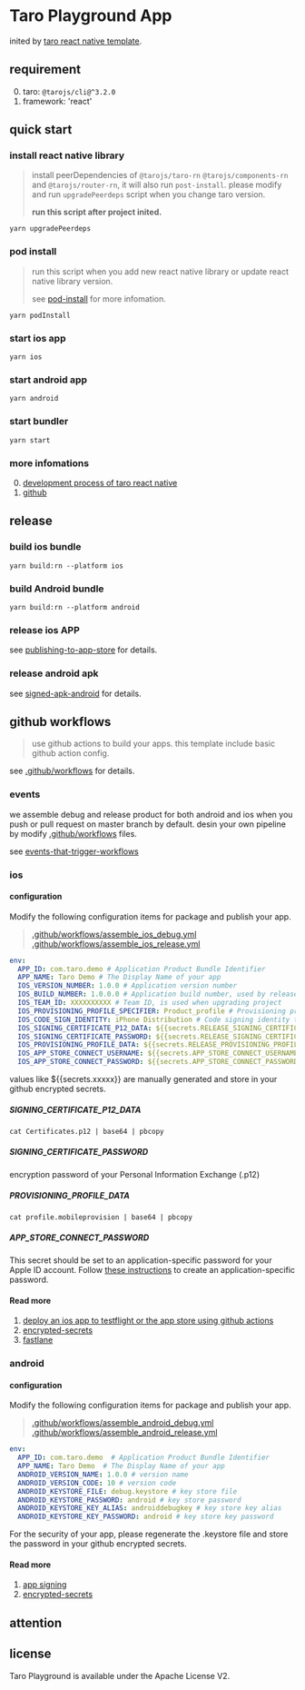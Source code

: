 Taro Playground App
====
inited by [taro react native template](https://github.com/nervjs/taro-project-templates/tree/v3.1/react-native).

## requirement

0. taro: `@tarojs/cli@^3.2.0`
1. framework: 'react'
## quick start

### install react native library
> install peerDependencies of `@tarojs/taro-rn` `@tarojs/components-rn` and `@tarojs/router-rn`, it will also run `post-install`. please modify and run `upgradePeerdeps` script when you change taro version.
> 
> **run this script after project inited.**

`yarn upgradePeerdeps`

### pod install
> run this script when you add new react native library or update react native library version.
> 
> see [pod-install](https://www.npmjs.com/package/pod-install) for more infomation.

`yarn podInstall`

### start ios app

`yarn ios`

### start android app

`yarn android`

### start bundler

`yarn start`

### more infomations

0. [development process of taro react native](https://taro-docs.jd.com/taro/docs/react-native)
1. [github](https://github.com/NervJS/taro)

## release

### build ios bundle

`yarn build:rn --platform ios`

### build Android bundle

`yarn build:rn --platform android`

### release ios APP

see [publishing-to-app-store](https://reactnative.cn/docs/publishing-to-app-store) for details.

### release android apk

see [signed-apk-android](https://reactnative.cn/docs/signed-apk-android) for details.

## github workflows
> use github actions to build your apps. this template include basic github action config.

see [.github/workflows](.github/workflows) for details.

### events

we assemble debug and release product for both android and ios when you push or pull request on master branch by default. desin your own pipeline by modify [.github/workflows](.github/workflows) files.

see [events-that-trigger-workflows](https://docs.github.com/en/actions/reference/events-that-trigger-workflows) 
### ios

#### configuration

Modify the following configuration items for package and publish your app.

> [.github/workflows/assemble_ios_debug.yml](.github/workflows/assemble_ios_debug.yml)
> [.github/workflows/assemble_ios_release.yml](.github/workflows/assemble_ios_release.yml)

```yml
env:
  APP_ID: com.taro.demo # Application Product Bundle Identifier
  APP_NAME: Taro Demo # The Display Name of your app
  IOS_VERSION_NUMBER: 1.0.0 # Application version number
  IOS_BUILD_NUMBER: 1.0.0.0 # Application build number, used by release only.
  IOS_TEAM_ID: XXXXXXXXXX # Team ID, is used when upgrading project
  IOS_PROVISIONING_PROFILE_SPECIFIER: Product_profile # Provisioning profile name to use for code signing
  IOS_CODE_SIGN_IDENTITY: iPhone Distribution # Code signing identity type (iPhone Developer, iPhone Distribution)
  IOS_SIGNING_CERTIFICATE_P12_DATA: ${{secrets.RELEASE_SIGNING_CERTIFICATE_P12_DATA}}
  IOS_SIGNING_CERTIFICATE_PASSWORD: ${{secrets.RELEASE_SIGNING_CERTIFICATE_PASSWORD}}
  IOS_PROVISIONING_PROFILE_DATA: ${{secrets.RELEASE_PROVISIONING_PROFILE_DATA}}
  IOS_APP_STORE_CONNECT_USERNAME: ${{secrets.APP_STORE_CONNECT_USERNAME}} # This secret should be set to the Apple ID of your developer account, used by release only.
  IOS_APP_STORE_CONNECT_PASSWORD: ${{secrets.APP_STORE_CONNECT_PASSWORD}} # used by release only.
```

values like ${{secrets.xxxxx}} are manually generated and store in your github encrypted secrets.

##### SIGNING_CERTIFICATE_P12_DATA

`cat Certificates.p12 | base64 | pbcopy`

##### SIGNING_CERTIFICATE_PASSWORD

encryption password of your Personal Information Exchange (.p12)

##### PROVISIONING_PROFILE_DATA

`cat profile.mobileprovision | base64 | pbcopy`

##### APP_STORE_CONNECT_PASSWORD

This secret should be set to an application-specific password for your Apple ID account. Follow [these instructions](https://support.apple.com/en-us/HT204397) to create an application-specific password.

#### Read more

1. [deploy an ios app to testflight or the app store using github actions](https://betterprogramming.pub/deploy-an-ios-app-to-testflight-or-the-app-store-using-github-actions-c4d7082b1430)
2. [encrypted-secrets](https://docs.github.com/en/actions/reference/encrypted-secrets)
3. [fastlane](https://docs.fastlane.tools/)

### android

#### configuration

Modify the following configuration items for package and publish your app.

> [.github/workflows/assemble_android_debug.yml](.github/workflows/assemble_android_debug.yml)
> [.github/workflows/assemble_android_release.yml](.github/workflows/assemble_android_release.yml)

```yml
env:
  APP_ID: com.taro.demo  # Application Product Bundle Identifier
  APP_NAME: Taro Demo  # The Display Name of your app
  ANDROID_VERSION_NAME: 1.0.0 # version name
  ANDROID_VERSION_CODE: 10 # version code
  ANDROID_KEYSTORE_FILE: debug.keystore # key store file
  ANDROID_KEYSTORE_PASSWORD: android # key store password
  ANDROID_KEYSTORE_KEY_ALIAS: androiddebugkey # key store key alias
  ANDROID_KEYSTORE_KEY_PASSWORD: android # key store key password
```

For the security of your app, please regenerate the .keystore file and store the password in your github encrypted secrets.
#### Read more

1. [app signing](https://developer.android.com/studio/publish/app-signing)
2. [encrypted-secrets](https://docs.github.com/en/actions/reference/encrypted-secrets)

## attention

## license

Taro Playground is available under the Apache License V2.